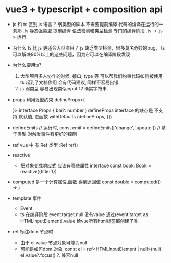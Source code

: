 # vue3 + typescript + composition api

- js 和 ts 区别
   js 语言？ 弱类型的脚本 不需要提前编译 代码的编译在运行的一刹那
   .ts 静态强类型  提前编译  语法检测和类型检测 专门的编译阶段
   .ts -> .js -> 运行
- 为什么 ts 比 js 更适合大型项目？
   js 缺乏类型检测，很多莫名奇妙的bug，
   ts 可以解决90%以上的这些问题，因为它可以在编译阶段发现

- 为什么要用ts?
   1. 大型项目多人协作的时候, 接口, type 等 可以帮我们约束代码如何被使用
      ts 起到了文档作用 会有代码建议, 同样不容易出错
   2. js 弱类型 容易出现类似input 12 确实字符串
- props
   利用泛型约束 defineProps<{

   }>
   interface Props {
      bar?: number
   }
   defineProps<Props>
   interface 的缺点是 不支持 默认值, 宏函数 withDefaults (defineProps, {})

- defineEmits
// 运行时, const emit = defineEmits(['change', 'update'])
// 基于类型 对触发事件有更好的控制

- ref
   vue 中 有 Ref 类型
   :Ref<number>
   ref<nubmer>()

- reactive
   - 把对象变成响应式
      应该有哪些属性 interface
   const book: Book = reactive({title: 1})

- computed
   是一个计算属性,函数 得到返回值
   const double = computed<number>(() => )

- template 事件
   - Event
   - ts 在编译阶段 event.target.null 没有value
      通过(event.target as HTMLInputElement).value
      给vue所有html标签都创建了类

- ref 标注dom 节点时
  - 由于 el.value 节点对象可能为null
  - 可能是如何dom 对象,
      const el = ref<HTMLInputElement | null>(null)
      el.value?.focus()
      ?. 兼容null
